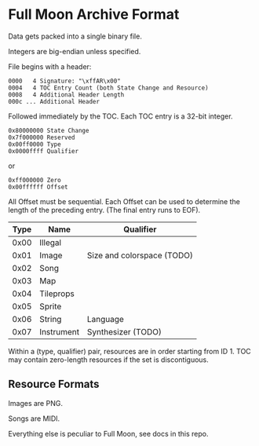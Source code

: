 # Full Moon Archive Format

Data gets packed into a single binary file.

Integers are big-endian unless specified.

File begins with a header:
```
0000   4 Signature: "\xffAR\x00"
0004   4 TOC Entry Count (both State Change and Resource)
0008   4 Additional Header Length
000c ... Additional Header
```

Followed immediately by the TOC.
Each TOC entry is a 32-bit integer.

```
0x80000000 State Change
0x7f000000 Reserved
0x00ff0000 Type
0x0000ffff Qualifier
```

or

```
0xff000000 Zero
0x00ffffff Offset
```

All Offset must be sequential.
Each Offset can be used to determine the length of the preceding entry.
(The final entry runs to EOF).

| Type | Name | Qualifier |
|------|------|-----------|
| 0x00 | Illegal | |
| 0x01 | Image | Size and colorspace (TODO) |
| 0x02 | Song | |
| 0x03 | Map | |
| 0x04 | Tileprops | |
| 0x05 | Sprite | |
| 0x06 | String | Language |
| 0x07 | Instrument | Synthesizer (TODO) |

Within a (type, qualifier) pair, resources are in order starting from ID 1.
TOC may contain zero-length resources if the set is discontiguous.

## Resource Formats

Images are PNG.

Songs are MIDI.

Everything else is peculiar to Full Moon, see docs in this repo.
